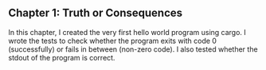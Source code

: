 ## Chapter 1: Truth or Consequences
In this chapter, I created the very first hello world program using cargo.
I wrote the tests to check whether the program exits with code 0 (successfully) or fails in between (non-zero code).
I also tested whether the stdout of the program is correct.
